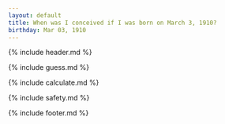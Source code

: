 ```yaml
---
layout: default
title: When was I conceived if I was born on March 3, 1910?
birthday: Mar 03, 1910
---
```


{% include header.md %}

{% include guess.md %}

{% include calculate.md %}

{% include safety.md %}

{% include footer.md %}



